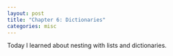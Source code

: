 ```yaml
---
layout: post
title: "Chapter 6: Dictionaries"
categories: misc
---
```


Today I learned about nesting with lists and dictionaries.